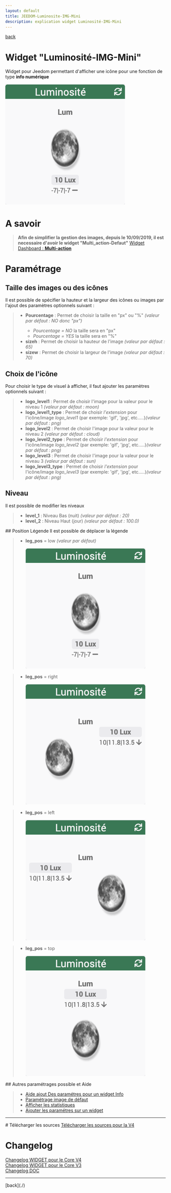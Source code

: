 ```yaml
---
layout: default
title: JEEDOM-Luminosite-IMG-Mini
description: explication widget Luminosité-IMG-Mini
---
```

[back](./)
# Widget "Luminosité-IMG-Mini"

Widget pour Jeedom permettant d'afficher une icône pour une fonction de type <b>info numérique</b>
<p><img src="../img/RESULTAT_JEEDOM_Lum_IMG.png" alt="Resultat" /></p>

# A savoir
<blockquote>
<b>Afin de simplifier la gestion des images, depuis le 10/09/2019, il est necessaire d'avoir le widget "Multi_action-Defaut"</b>
    <a href="JEEDOM_Multi_action_Defaut">Widget Dashboard : <b>Multi-action</b></a>
</blockquote>

# Paramétrage
## Taille des images ou des icônes
Il est possible de spécifier la hauteur et la largeur des icônes ou images par l'ajout des paramètres optionnels suivant :
<blockquote>
        <ul>
            <li><b>Pourcentage</b> : Permet de choisir la taille en "px" ou "%" <i>(valeur par défaut : NO donc "px")</i></li>
            <ul>
                <li><i>Pourcentage = NO</i> la taille sera en "px"</li>
                <li><i>Pourcentage = YES</i> la taille sera en "%"</li>
            </ul>
            <li><b>sizeh</b> : Permet de choisir la hauteur de l'image <i>(valeur par défaut : 65)</i></li>
            <li><b>sizew</b> : Permet de choisir la largeur de l'image <i>(valeur par défaut : 70)</i></li>
        </ul>
</blockquote>

## Choix de l'icône
Pour choisir le type de visuel à afficher, il faut ajouter les paramètres optionnels suivant :
<blockquote>
        <ul>
            <li><b>logo_level1</b> : Permet de choisir l'image pour la valeur  pour le niveau 1 <i>(valeur par défaut : moon)</i></li>
            <li><b>logo_level1_type</b> : Permet de choisir <i>l'extension</i> pour l'icône/image <i>logo_level1</i> (par exemple: 'gif', 'jpg', etc.....)<i>(valeur par défaut : png)</i></li>
            <li><b>logo_level2</b> : Permet de choisir l'image pour la valeur  pour le niveau 2 <i>(valeur par défaut : cloud)</i></li>
            <li><b>logo_level2_type</b> : Permet de choisir <i>l'extension</i> pour l'icône/image <i>logo_level2</i> (par exemple: 'gif', 'jpg', etc.....)<i>(valeur par défaut : png)</i></li>
            <li><b>logo_level3</b> : Permet de choisir l'image pour la valeur  pour le niveau 3 <i>(valeur par défaut : sun)</i></li>
            <li><b>logo_level3_type</b> : Permet de choisir <i>l'extension</i> pour l'icône/image <i>logo_level3</i> (par exemple: 'gif', 'jpg', etc.....)<i>(valeur par défaut : png)</i></li>
        </ul>
</blockquote>

## Niveau
Il est possible de modifier les niveaux
<blockquote>
        <ul>
            <li><b>level_1</b> : Niveau Bas (nuit) <i>(valeur par défaut : 20)</i></li>
            <li><b>level_2</b> : Niveau Haut (jour) <i>(valeur par défaut : 100.0)</i></li>
        </ul>
</blockquote>
## Position Légende
Il est possible de déplacer la légende
<blockquote>
        <ul>
            <li><b>leg_pos</b> = low <i>(valeur par défaut)</i></li>
            <p><img src="../img/RESULTAT_JEEDOM_Lum_IMG.png" alt="Resultat - Bas" /></p>
        </ul>
</blockquote>
<blockquote>
        <ul>
            <li><b>leg_pos</b> = right <i></i></li>
            <p><img src="../img/RESULTAT_JEEDOM_Lum_IMG_Droite.png" alt="Resultat - Droite" /></p>
        </ul>
</blockquote>
<blockquote>
        <ul>
            <li><b>leg_pos</b> = left</li>
            <p><img src="../img/RESULTAT_JEEDOM_Lum_IMG_Gauche.png" alt="Resultat - Gauche" /></p>
        </ul>
</blockquote>
<blockquote>
        <ul>
            <li><b>leg_pos</b> = top</li>
            <p><img src="../img/RESULTAT_JEEDOM_Lum_IMG_Haut.png" alt="Resultat - Haut" /></p>
        </ul>
</blockquote>
## Autres paramétrages possible et Aide
<blockquote>
        <ul>
            <li><a href="JEEDOM_AIDE_CONFIG_INFOS.html">Aide ajout Des paramétres pour un widget Info</a></li>
            <li><a href="JEEDOM_AIDE_Error.html">Paramétrage image de défaut</a></li>
            <li><a href="JEEDOM_AIDE_STATS.html">Afficher les statistiques</a></li>
            <li><a href="JEEDOM_AIDE_PARA.html">Ajouter les paramétres sur un widget</a></li>
        </ul>
</blockquote>

<hr />
# Télécharger les sources
<a href="https://github.com/JEALG/JEEDOM-Luminosite-IMG-Mini/tree/masterv4">Télécharger les sources pour la V4</a><br/>

# Changelog
<a href="https://github.com/JEALG/JEEDOM-Luminosite-IMG-Mini/commits/masterv4">Changelog WIDGET pour le Core V4</a><br/>
<a href="https://github.com/JEALG/JEEDOM-Luminosite-IMG-Mini/commits/master">Changelog WIDGET pour le Core V3</a><br/>
<a href="https://github.com/JEALG/JEEDOM-Widget_JAG-doc/commits/master">Changelog DOC</a>

<hr />
[back](./)